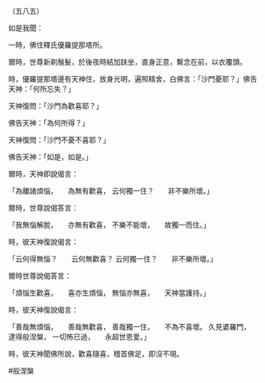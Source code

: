 （五八五）

如是我聞：

一時，佛住釋氏優羅提那塔所。

爾時，世尊新剃鬚髮，於後夜時結加趺坐，直身正意，繫念在前，以衣覆頭。

時，優羅提那塔邊有天神住，放身光明，遍照精舍，白佛言：「沙門憂耶？」佛告天神：「何所忘失？」

天神復問：「沙門為歡喜耶？」

佛告天神：「為何所得？」

天神復問：「沙門不憂不喜耶？」

佛告天神：「如是，如是。」

爾時，天神即說偈言：

「為離諸煩惱，　　為無有歡喜，
云何獨一住？　　非不樂所壞。」

爾時，世尊說偈答言：

「我無惱解脫，　　亦無有歡喜，
不樂不能壞，　　故獨一而住。」

時，彼天神復說偈言：

「云何得無惱？　　云何無歡喜？
云何獨一住？　　非不樂所壞。」

爾時世尊說偈答言：

「煩惱生歡喜，　　喜亦生煩惱，
無惱亦無喜，　　天神當護持。」

時，彼天神復說偈言：

「善哉無煩惱，　　善哉無歡喜，
善哉獨一住，　　不為不喜壞。
久見婆羅門，　　逮得般涅槃，
一切怖已過，　　永超世恩愛。」

時，彼天神聞佛所說，歡喜隨喜，稽首佛足，即沒不現。


#般涅槃
